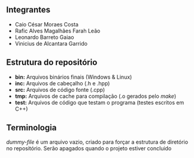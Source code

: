 ## Integrantes
- Caio César Moraes Costa
- Rafic Alves Magalhães Farah Leão
- Leonardo Barreto Gaiao
- Vinicius de Alcantara Garrido

## Estrutura do repositório
- **bin:** Arquivos binários finais (Windows & Linux)
- **inc:** Arquivos de cabeçalho (.h e .hpp)
- **src:** Arquivos de código fonte (.cpp)
- **tmp:** Arquivos de cache para compilação (.o gerados pelo *make*)
- **test:** Arquivos de código que testam o programa (testes escritos em C++)

## Terminologia
*dummy-file* é um arquivo vazio, criado para forçar a estrutura de diretório no repositório. Serão apagados quando o projeto estiver concluido
